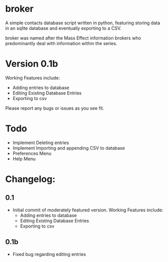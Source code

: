 # broker

A simple contacts database script written in python, featuring storing data in an sqlite database and eventually exporting to a CSV.

broker was named after the Mass Effect information brokers who predominantly deal with information within the series.

# Version 0.1b

Working Features include:
- Adding entries to database
- Editing Existing Database Entries
- Exporting to csv

Please report any bugs or issues as you see fit.

# Todo

- Implement Deleting entries
- Implement Importing and appending CSV to database
- Preferences Menu
- Help Menu

# Changelog:

## 0.1
- Initial commit of moderately featured version. Working Features include:
    - Adding entries to database
    - Editing Existing Database Entries
    - Exporting to csv
## 0.1b
- Fixed bug regarding editing entries
